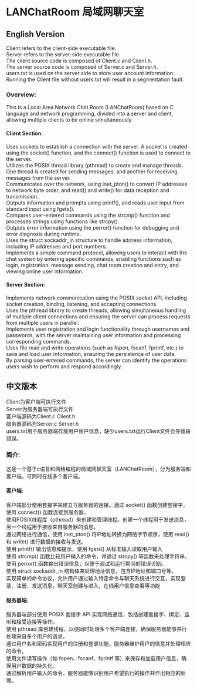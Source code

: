 # LANChatRoom 局域网聊天室
## English Version
Client refers to the client-side executable file.  
	Server refers to the server-side executable file.  	
	The client source code is composed of Client.c and Client.h.  
	The server source code is composed of Server.c and Server.h.  
	users.txt is used on the server side to store user account information. Running the Client file without users.txt will result in a segmentation fault.  
### Overview:
This is a Local Area Network Chat Room (LANChatRoom) based on C language and network programming, divided into a server and client, allowing multiple clients to be online simultaneously.  
#### Client Section:
Uses sockets to establish a connection with the server. A socket is created using the socket() function, and the connect() function is used to connect to the server.  
Utilizes the POSIX thread library (pthread) to create and manage threads. One thread is created for sending messages, and another for receiving messages from the server.  
Communicates over the network, using inet_pton() to convert IP addresses to network byte order, and read() and write() for data reception and transmission.  
Outputs information and prompts using printf(), and reads user input from standard input using fgets().  
Compares user-entered commands using the strcmp() function and processes strings using functions like strcpy().  
Outputs error information using the perror() function for debugging and error diagnosis during runtime.  
Uses the struct sockaddr_in structure to handle address information, including IP addresses and port numbers.  
Implements a simple command protocol, allowing users to interact with the chat system by entering specific commands, enabling functions such as login, registration, message sending, chat room creation and entry, and viewing online user information.  
#### Server Section:
Implements network communication using the POSIX socket API, including socket creation, binding, listening, and accepting connections.  
	Uses the pthread library to create threads, allowing simultaneous handling of multiple client connections and ensuring the server can process requests from multiple users in parallel.  
	Implements user registration and login functionality through usernames and passwords, with the server maintaining user information and processing corresponding commands.  
	Uses file read and write operations (such as fopen, fscanf, fprintf, etc.) to save and load user information, ensuring the persistence of user data.  
	By parsing user-entered commands, the server can identify the operations users wish to perform and respond accordingly.  
  
## 中文版本
 Client为客户端可执行文件  
  Server为服务器端可执行文件  
  客户端源码为Client.c Client.h  
  服务器源码为Server.c Server.h  
  users.txt用于服务器端存放用户账户信息，缺少users.txt运行Client文件会导致段错误。  
### 简介:
这是一个基于c语言和网络编程的局域网聊天室（LANChatRoom），分为服务端和客户端，可同时在线多个客户端。
#### 客户端:
 客户端部分使用套接字来建立与服务器的连接。通过 socket() 函数创建套接字，使用 connect() 函数连接到服务器。  
            使用POSIX线程库（pthread）来创建和管理线程。创建一个线程用于发送消息，另一个线程用于接收来自服务器的消息。  
            通过网络进行通信，使用 inet_pton() 将IP地址转换为网络字节顺序，使用 read() 和 write() 进行数据的接收与发送。  
            使用 printf() 输出信息和提示，使用 fgets() 从标准输入读取用户输入  
            使用 strcmp() 函数比较用户输入的命令，并通过 strcpy() 等函数来处理字符串。  
            使用 perror() 函数输出错误信息，以便于调试和运行期间的错误诊断。  
            使用 struct sockaddr_in 结构体来处理地址信息，包含IP地址和端口号等。  
            实现简单的命令协议，允许用户通过输入特定命令与聊天系统进行交互，实现登录、注册、发送消息，聊天室创建与进入，在线用户信息查看等功能
#### 服务器端:
 服务器端部分使用 POSIX 套接字 API 实现网络通信，包括创建套接字、绑定、监听和接受连接等操作。  
              使用 pthread 库创建线程，以便同时处理多个客户端连接，确保服务器能够并行处理来自多个用户的请求。  
              通过用户名和密码实现用户的注册和登录功能，服务器维护用户的信息并处理相应的命令。  
              使用文件读写操作（如 fopen、fscanf、fprintf 等）来保存和加载用户信息，确保用户数据的持久化。  
              通过解析用户输入的命令，服务器能够识别用户希望执行的操作并作出相应的处理。  
